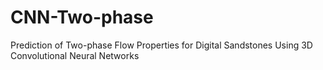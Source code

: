 # CNN-Two-phase
Prediction of Two-phase Flow Properties for Digital Sandstones Using 3D Convolutional Neural Networks

